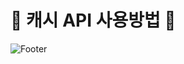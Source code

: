 # 💸 캐시 API 사용방법 💸
![Footer](https://capsule-render.vercel.app/api?type=waving&color=43A0D1&height=200&section=footer)
